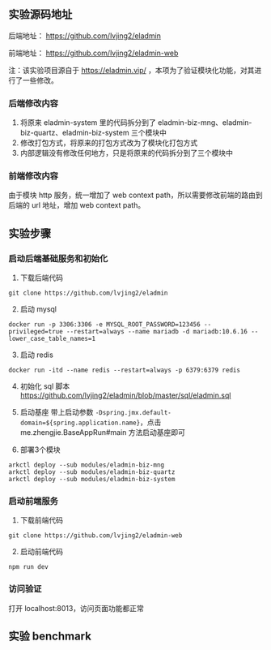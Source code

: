 
## 实验源码地址
后端地址： https://github.com/lvjing2/eladmin

前端地址： https://github.com/lvjing2/eladmin-web

注：该实验项目源自于 https://eladmin.vip/ ，本项为了验证模块化功能，对其进行了一些修改。

### 后端修改内容
1. 将原来 eladmin-system 里的代码拆分到了 eladmin-biz-mng、eladmin-biz-quartz、eladmin-biz-system 三个模块中
2. 修改打包方式，将原来的打包方式改为了模块化打包方式
3. 内部逻辑没有修改任何地方，只是将原来的代码拆分到了三个模块中

### 前端修改内容
由于模块 http 服务，统一增加了 web context path，所以需要修改前端的路由到后端的 url 地址，增加 web context path。

## 实验步骤
### 启动后端基础服务和初始化
1. 下载后端代码
```shell
git clone https://github.com/lvjing2/eladmin
```

2. 启动 mysql
```shell
docker run -p 3306:3306 -e MYSQL_ROOT_PASSWORD=123456 --privileged=true --restart=always --name mariadb -d mariadb:10.6.16 --lower_case_table_names=1
```
3. 启动 redis
```shell
docker run -itd --name redis --restart=always -p 6379:6379 redis
```
4. 初始化 sql 脚本
https://github.com/lvjing2/eladmin/blob/master/sql/eladmin.sql

5. 启动基座
带上启动参数 `-Dspring.jmx.default-domain=${spring.application.name}`，点击 me.zhengjie.BaseAppRun#main 方法启动基座即可

6. 部署3个模块
```shell
arkctl deploy --sub modules/eladmin-biz-mng
arkctl deploy --sub modules/eladmin-biz-quartz
arkctl deploy --sub modules/eladmin-biz-system
```

### 启动前端服务
1. 下载前端代码
```shell
git clone https://github.com/lvjing2/eladmin-web
```

2. 启动前端代码
```shell
npm run dev
```

### 访问验证
打开 localhost:8013，访问页面功能都正常


## 实验 benchmark 
||||
|-|-|-|



